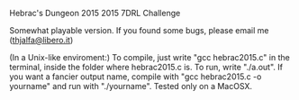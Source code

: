 Hebrac's Dungeon 2015
2015 7DRL Challenge

Somewhat playable version. If you found some bugs, please email me (thjalfa@libero.it)

(In a Unix-like enviroment:)
To compile, just write "gcc hebrac2015.c" in the terminal, inside the folder where hebrac2015.c is. 
To run, write "./a.out". If you want a fancier output name, compile with "gcc hebrac2015.c -o yourname" and run
with "./yourname". Tested only on a MacOSX.

